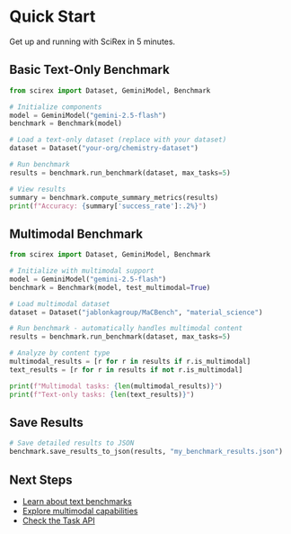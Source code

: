 # Quick Start

Get up and running with SciRex in 5 minutes.

## Basic Text-Only Benchmark

```python
from scirex import Dataset, GeminiModel, Benchmark

# Initialize components
model = GeminiModel("gemini-2.5-flash")
benchmark = Benchmark(model)

# Load a text-only dataset (replace with your dataset)
dataset = Dataset("your-org/chemistry-dataset")

# Run benchmark
results = benchmark.run_benchmark(dataset, max_tasks=5)

# View results
summary = benchmark.compute_summary_metrics(results)
print(f"Accuracy: {summary['success_rate']:.2%}")
```

## Multimodal Benchmark

```python
from scirex import Dataset, GeminiModel, Benchmark

# Initialize with multimodal support
model = GeminiModel("gemini-2.5-flash")
benchmark = Benchmark(model, test_multimodal=True)

# Load multimodal dataset
dataset = Dataset("jablonkagroup/MaCBench", "material_science")

# Run benchmark - automatically handles multimodal content
results = benchmark.run_benchmark(dataset, max_tasks=5)

# Analyze by content type
multimodal_results = [r for r in results if r.is_multimodal]
text_results = [r for r in results if not r.is_multimodal]

print(f"Multimodal tasks: {len(multimodal_results)}")
print(f"Text-only tasks: {len(text_results)}")
```

## Save Results

```python
# Save detailed results to JSON
benchmark.save_results_to_json(results, "my_benchmark_results.json")
```

## Next Steps

- [Learn about text benchmarks](../guides/text-benchmark.md)
- [Explore multimodal capabilities](../guides/multimodal-benchmark.md)
- [Check the Task API](../api-reference/task.md)
